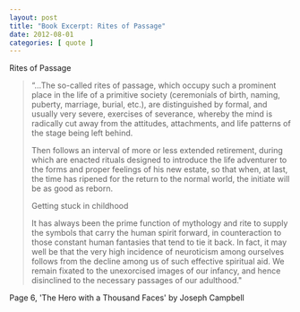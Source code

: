 ```yaml
---
layout: post
title: "Book Excerpt: Rites of Passage"
date: 2012-08-01
categories: [ quote ]
---
```


Rites of Passage

> “…The so-called rites of passage, which occupy such a prominent place in the life of a primitive society (ceremonials of birth, naming, puberty, marriage, burial, etc.), are distinguished by formal, and usually very severe, exercises of severance, whereby the mind is radically cut away from the attitudes, attachments, and life patterns of the stage being left behind. 
> 
> Then follows an interval of more or less extended retirement, during which are enacted rituals designed to introduce the life adventurer to the forms and proper feelings of his new estate, so that when, at last, the time has ripened for the return to the normal world, the initiate will be as good as reborn.
> 
> Getting stuck in childhood
> 
> It has always been the prime function of mythology and rite to supply the symbols that carry the human spirit forward, in counteraction to those constant human fantasies that tend to tie it back. In fact, it may well be that the very high incidence of neuroticism among ourselves follows from the decline among us of such effective spiritual aid. We remain fixated to the unexorcised images of our infancy, and hence disinclined to the necessary passages of our adulthood." 

Page 6, 'The Hero with a Thousand Faces' by Joseph Campbell

